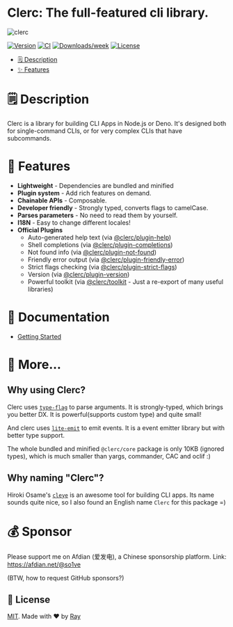 Clerc: The full-featured cli library.
=======================================

![clerc](https://socialify.git.ci/so1ve/clerc/image?description=1&font=Source%20Code%20Pro&forks=1&issues=1&language=1&name=1&owner=1&pattern=Floating%20Cogs&pulls=1&stargazers=1&theme=Dark)

[![Version](https://img.shields.io/npm/v/clerc.svg)](https://npmjs.org/package/clerc)
[![CI](https://github.com/so1ve/clerc/actions/workflows/ci.yml/badge.svg)](https://github.com/so1ve/clerc/actions/workflows/ci.yml)
[![Downloads/week](https://img.shields.io/npm/dw/clerc.svg)](https://npmjs.org/package/clerc)
[![License](https://img.shields.io/npm/l/clerc.svg)](https://github.com/so1ve/clerc/blob/main/package.json)

<!-- toc -->
* [🗒 Description](#-description)
* [✨ Features](#-features)
<!-- tocstop -->

# 🗒 Description

Clerc is a library for building CLI Apps in Node.js or Deno. It's designed both for single-command CLIs, or for very complex CLIs that have subcommands.

# 💎 Features
- **Lightweight** - Dependencies are bundled and minified
- **Plugin system** - Add rich features on demand.
- **Chainable APIs** - Composable.
- **Developer friendly** - Strongly typed, converts flags to camelCase.
- **Parses parameters** - No need to read them by yourself.
- **I18N** - Easy to change different locales!
- **Official Plugins**
  - Auto-generated help text (via [@clerc/plugin-help](./packages/plugin-help/))
  - Shell completions (via [@clerc/plugin-completions](./packages/plugin-completions/))
  - Not found info (via [@clerc/plugin-not-found](./packages/plugin-not-found/))
  - Friendly error output (via [@clerc/plugin-friendly-error](./packages/plugin-friendly-error/))
  - Strict flags checking (via [@clerc/plugin-strict-flags](./packages/plugin-strict-flags/))
  - Version (via [@clerc/plugin-version](./packages/plugin-version/))
  - Powerful toolkit (via [@clerc/toolkit](./packages/toolkit/) - Just a re-export of many useful libraries)

# 📖 Documentation

- [Getting Started](./docs/getting-started.md)

# 🤔 More...

## Why using Clerc?

Clerc uses [`type-flag`](https://github.com/privatenumber/type-flag) to parse arguments. It is strongly-typed, which brings you better DX. It is powerful(supports custom type) and quite small!

And clerc uses [`lite-emit`](https://github.com/so1ve/lite-emit) to emit events. It is a event emitter library but with better type support.

The whole bundled and minified `@clerc/core` package is only 10KB (ignored types), which is much smaller than yargs, commander, CAC and oclif :)

## Why naming "Clerc"?

Hiroki Osame's [`cleye`](https://github.com/privatenumber/cleye) is an awesome tool for building CLI apps. Its name sounds quite nice, so I also found an English name `Clerc` for this package =)

# 💰 Sponsor

Please support me on Afdian (爱发电), a Chinese sponsorship platform. Link: <https://afdian.net/@so1ve>

(BTW, how to request GitHub sponsors?)

## 📝 License

[MIT](./LICENSE). Made with ❤️ by [Ray](https://github.com/so1ve)
